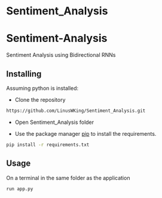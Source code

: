 # Sentiment_Analysis

# Sentiment-Analysis

Sentiment Analysis using Bidirectional RNNs

## Installing

Assuming python is installed:

- Clone the repository

```bash
https://github.com/LinusWKing/Sentiment_Analysis.git
```

- Open Sentiment_Analysis folder

- Use the package manager [pip](https://pip.pypa.io/en/stable/) to install the requirements.

```bash
pip install -r requirements.txt
```

## Usage

On a terminal in the same folder as the application

```bash
run app.py
```
